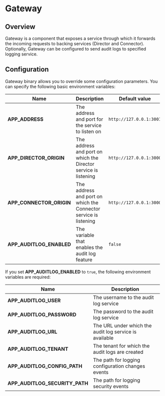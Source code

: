 # Gateway

## Overview

Gateway is a component that exposes a service through which it forwards the incoming requests to backing services (Director and Connector). Optionally, Gateway can be configured to send audit logs to specified logging service.

## Configuration

Gateway binary allows you to override some configuration parameters. You can specify the following basic environment variables:

| Name                             | Description                                                     | Default value            | 
| ---------------------------------| ----------------------------------------------------------------- | ------------------------ | 
| **APP_ADDRESS**                  | The address and port for the service to listen on                 | `http://127.0.0.1:3001`  | 
| **APP_DIRECTOR_ORIGIN**          | The address and port on which the Director service is listening   | `http://127.0.0.1:3000`  | 
| **APP_CONNECTOR_ORIGIN**         | The address and port on which the Connector service is listening  | `http://127.0.0.1:3000`  | 
| **APP_AUDITLOG_ENABLED**         | The variable that enables the audit log feature                   | `false`                  | 

If you set **APP_AUDITLOG_ENABLED** to `true`, the following environment variables are required:

| Name                             | Description                                                    | 
| -------------------------------- | -------------------------------------------------------------- |
| **APP_AUDITLOG_USER**            | The username to the audit log service                          |
| **APP_AUDITLOG_PASSWORD**        | The password to the audit log service                          |
| **APP_AUDITLOG_URL**             | The URL under which the audit log service is available         |
| **APP_AUDITLOG_TENANT**          | The tenant for which the audit logs are created                |
| **APP_AUDITLOG_CONFIG_PATH**     | The path for logging configuration changes events              |
| **APP_AUDITLOG_SECURITY_PATH**   | The path for logging security events                           |
